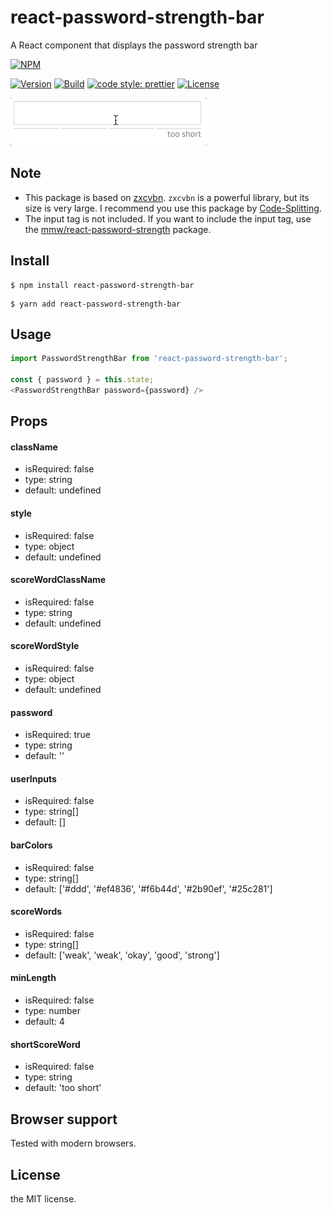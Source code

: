 # react-password-strength-bar
A React component that displays the password strength bar

[![NPM](https://nodei.co/npm/react-password-strength-bar.png?mini=true)](https://nodei.co/npm/react-password-strength-bar/)

[![Version](https://img.shields.io/npm/v/react-password-strength-bar.svg)](https://www.npmjs.com/package/react-password-strength-bar)
[![Build](https://travis-ci.org/lannex/react-password-strength-bar.svg?branch=master)](https://www.npmjs.com/package/react-password-strength-bar)
[![code style: prettier](https://img.shields.io/badge/code_style-prettier-ff69b4.svg)](https://github.com/prettier/prettier)
[![License](https://img.shields.io/npm/l/react-password-strength-bar.svg)](https://www.npmjs.com/package/react-password-strength-bar)

![Gif](./examples/static/example.gif)

## Note
- This package is based on [zxcvbn](https://github.com/dropbox/zxcvbn).
`zxcvbn` is a powerful library, but its size is very large.
I recommend you use this package by [Code-Splitting](https://reactjs.org/docs/code-splitting.html).
- The input tag is not included. 
If you want to include the input tag, use the [mmw/react-password-strength](https://github.com/mmw/react-password-strength) package.

## Install
```
$ npm install react-password-strength-bar
```
```
$ yarn add react-password-strength-bar
```

## Usage
```js
import PasswordStrengthBar from 'react-password-strength-bar';

const { password } = this.state;
<PasswordStrengthBar password={password} />
```

## Props
#### className
- isRequired: false
- type: string
- default: undefined

#### style
- isRequired: false
- type: object
- default: undefined

#### scoreWordClassName
- isRequired: false
- type: string
- default: undefined

#### scoreWordStyle
- isRequired: false
- type: object
- default: undefined

#### password
- isRequired: true
- type: string
- default: ''

#### userInputs
- isRequired: false
- type: string[]
- default: []

#### barColors
- isRequired: false
- type: string[]
- default: ['#ddd', '#ef4836', '#f6b44d', '#2b90ef', '#25c281']

#### scoreWords
- isRequired: false
- type: string[]
- default: ['weak', 'weak', 'okay', 'good', 'strong']

#### minLength
- isRequired: false
- type: number
- default: 4

#### shortScoreWord
- isRequired: false
- type: string
- default: 'too short'

## Browser support
Tested with modern browsers.

## License
the MIT license.
